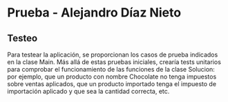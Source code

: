 # Prueba - Alejandro Díaz Nieto

## Testeo
Para testear la aplicación, se proporcionan los casos de prueba indicados en la clase Main. Más allá de estas pruebas iniciales, crearía tests unitarios para comprobar el funcionamiento de las funciones de la clase Solucion: por ejemplo, que un producto con nombre Chocolate no tenga impuestos sobre ventas aplicados, que un producto importado tenga el impuesto de importación aplicado y que sea la cantidad correcta, etc.
 
